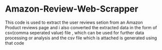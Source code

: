# Amazon-Review-Web-Scrapper
This code is used to extract the user reviews setion from an Amazon Product reviews page and i also converted the extracted data in the form of csv(comma seperated value) file , which can be used for further data processing or analysis and the csv file which is attached is generated using that code

